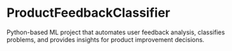 # ProductFeedbackClassifier
Python-based ML project that automates user feedback analysis, classifies problems, and provides insights for product improvement decisions.
